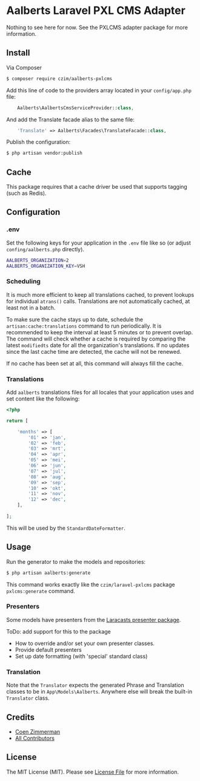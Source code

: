 # Aalberts Laravel PXL CMS Adapter

Nothing to see here for now. See the PXLCMS adapter package for more information.


## Install

Via Composer

``` bash
$ composer require czim/aalberts-pxlcms
```

Add this line of code to the providers array located in your `config/app.php` file:

``` php
    Aalberts\AalbertsCmsServiceProvider::class,
```

And add the Translate facade alias to the same file:

``` php
    'Translate' => Aalberts\Facades\TranslateFacade::class,
```

Publish the configuration:

``` bash
$ php artisan vendor:publish
```

## Cache

This package requires that a cache driver be used that supports tagging (such as Redis).


## Configuration

### .env

Set the following keys for your application in the `.env` file like so (or adjust `confing/aalberts.php` directly).

``` bash
AALBERTS_ORGANIZATION=2
AALBERTS_ORGANIZATION_KEY=VSH
```

### Scheduling

It is much more efficient to keep all translations cached, to prevent lookups for individual `atrans()` calls.
Translations are not automatically cached, at least not in a batch. 

To make sure the cache stays up to date, schedule the `artisan:cache:translations` command to run periodically.
It is recommended to keep the interval at least 5 minutes or to prevent overlap. 
The command will check whether a cache is required by comparing the latest `modifiedts` date for all the organization's translations.
If no updates since the last cache time are detected, the cache will not be renewed. 

If no cache has been set at all, this command will always fill the cache.


### Translations

Add `aalberts` translations files for all locales that your application uses and set content like the following:

``` php
<?php

return [

    'months' => [
        '01' => 'jan',
        '02' => 'feb',
        '03' => 'mrt',
        '04' => 'apr',
        '05' => 'mei',
        '06' => 'jun',
        '07' => 'jul',
        '08' => 'aug',
        '09' => 'sep',
        '10' => 'okt',
        '11' => 'nov',
        '12' => 'dec',
    ],
    
];
```

This will be used by the `StandardDateFormatter`.


## Usage

Run the generator to make the models and repositories:

``` bash
$ php artisan aalberts:generate
```

This command works exactly like the `czim/laravel-pxlcms` package `pxlcms:generate` command.


### Presenters

Some models have presenters from the [Laracasts presenter package](https://github.com/laracasts/Presenter).

ToDo: add support for this to the package
- How to override and/or set your own presenter classes.
- Provide default presenters
- Set up date formatting (with 'special' standard class)

### Translation

Note that the `Translator` expects the generated Phrase and Translation classes to be in `App\Models\Aalberts`.
Anywhere else will break the built-in `Translator` class.


## Credits

- [Coen Zimmerman][link-author]
- [All Contributors][link-contributors]

## License

The MIT License (MIT). Please see [License File](LICENSE.md) for more information.

[ico-version]: https://img.shields.io/packagist/v/czim/laravel-pxlcms.svg?style=flat-square
[ico-license]: https://img.shields.io/badge/license-MIT-brightgreen.svg?style=flat-square
[ico-downloads]: https://img.shields.io/packagist/dt/czim/laravel-pxlcms.svg?style=flat-square

[link-packagist]: https://packagist.org/packages/czim/aalberts-pxlcms
[link-downloads]: https://packagist.org/packages/czim/aalberts-pxlcms
[link-author]: https://github.com/czim
[link-contributors]: ../../contributors

